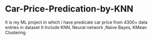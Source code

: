 # Car-Price-Predication-by-KNN
It is my ML project in which i have predicate car price from 4300+ data entries in dataset
It Include KNN, Neural network ,Naive Bayes, KMean Clustering
